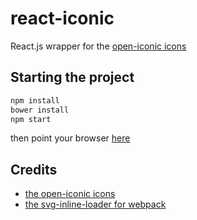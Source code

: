 # react-iconic

React.js wrapper for the [open-iconic icons](https://github.com/iconic/open-iconic)

## Starting the project

```js
npm install
bower install
npm start
```

then point your browser [here](http://localhost:8080/bundle)

## Credits

- [the open-iconic icons](https://github.com/iconic/open-iconic)
- [the svg-inline-loader for webpack](https://github.com/sairion/svg-inline-loader)